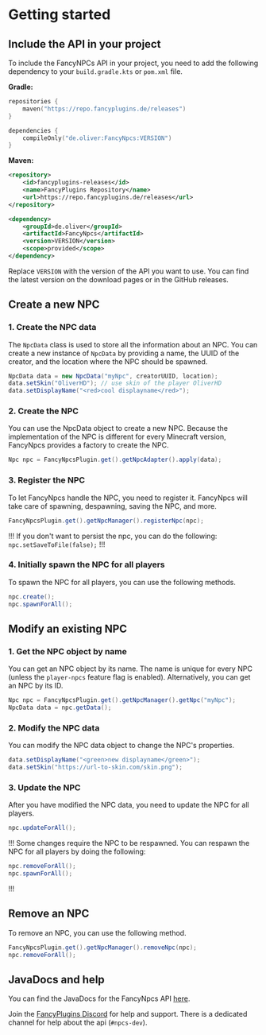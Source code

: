 # Getting started

## Include the API in your project

To include the FancyNPCs API in your project, you need to add the following dependency to your `build.gradle.kts` or `pom.xml` file.

**Gradle:**
```kotlin
repositories {
    maven("https://repo.fancyplugins.de/releases")
}
```

```kotlin
dependencies {
    compileOnly("de.oliver:FancyNpcs:VERSION")
}
```

**Maven:**
```xml
<repository>
    <id>fancyplugins-releases</id>
    <name>FancyPlugins Repository</name>
    <url>https://repo.fancyplugins.de/releases</url>
</repository>
```

```xml
<dependency>
    <groupId>de.oliver</groupId>
    <artifactId>FancyNpcs</artifactId>
    <version>VERSION</version>
    <scope>provided</scope>
</dependency>
```

Replace `VERSION` with the version of the API you want to use. You can find the latest version on the download pages or in the GitHub releases.

## Create a new NPC

### 1. Create the NPC data

The `NpcData` class is used to store all the information about an NPC. You can create a new instance of `NpcData` by providing a name, the UUID of the creator, and the location where the NPC should be spawned.

```java
NpcData data = new NpcData("myNpc", creatorUUID, location);
data.setSkin("OliverHD"); // use skin of the player OliverHD
data.setDisplayName("<red>cool displayname</red>");
```

### 2. Create the NPC

You can use the NpcData object to create a new NPC. Because the implementation of the NPC is different for every Minecraft version, FancyNpcs provides a factory to create the NPC.

```java
Npc npc = FancyNpcsPlugin.get().getNpcAdapter().apply(data);
```

### 3. Register the NPC

To let FancyNpcs handle the NPC, you need to register it. FancyNpcs will take care of spawning, despawning, saving the NPC, and more.

```java
FancyNpcsPlugin.get().getNpcManager().registerNpc(npc);
```

!!!
If you don't want to persist the npc, you can do the following: `npc.setSaveToFile(false);`
!!!

### 4. Initially spawn the NPC for all players

To spawn the NPC for all players, you can use the following methods.

```java
npc.create();
npc.spawnForAll();
```

## Modify an existing NPC

### 1. Get the NPC object by name

You can get an NPC object by its name. The name is unique for every NPC (unless the `player-npcs` feature flag is enabled). Alternatively, you can get an NPC by its ID.

```java
Npc npc = FancyNpcsPlugin.get().getNpcManager().getNpc("myNpc");
NpcData data = npc.getData();
```

### 2. Modify the NPC data

You can modify the NPC data object to change the NPC's properties.

```java
data.setDisplayName("<green>new displayname</green>");
data.setSkin("https://url-to-skin.com/skin.png");
```

### 3. Update the NPC

After you have modified the NPC data, you need to update the NPC for all players.

```java
npc.updateForAll();
```

!!!
Some changes require the NPC to be respawned. You can respawn the NPC for all players by doing the following:
```java
npc.removeForAll();
npc.spawnForAll();
```
!!!

## Remove an NPC

To remove an NPC, you can use the following method.

```java
FancyNpcsPlugin.get().getNpcManager().removeNpc(npc);
npc.removeForAll();
```

## JavaDocs and help

You can find the JavaDocs for the FancyNpcs API [here](https://repo.fancyplugins.de/javadoc/releases/de/oliver/FancyNpcs/latest).

Join the [FancyPlugins Discord](https://discord.gg/ZUgYCEJUEx) for help and support. There is a dedicated channel for help about the api (`#npcs-dev`).
```
